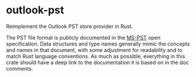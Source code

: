 # outlook-pst

Reimplement the Outlook PST store provider in Rust.

The PST file format is publicly documented in the [MS-PST](https://learn.microsoft.com/en-us/openspecs/office_file_formats/ms-pst/141923d5-15ab-4ef1-a524-6dce75aae546) open specification. Data structures and type names generally mimic the concepts and names in that document, with some adjustment for readability and to match Rust language conventions. As much as possible, everything in this crate should have a deep link to the documentation it is based on in the doc comments. 
